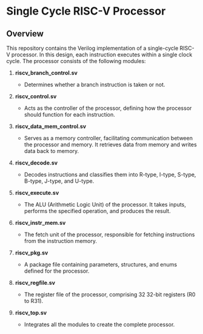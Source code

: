# Single Cycle RISC-V Processor

## Overview
This repository contains the Verilog implementation of a single-cycle RISC-V processor. In this design, each instruction executes within a single clock cycle. The processor consists of the following modules:

1. **riscv_branch_control.sv**
   - Determines whether a branch instruction is taken or not.

2. **riscv_control.sv**
   - Acts as the controller of the processor, defining how the processor should function for each instruction.

3. **riscv_data_mem_control.sv**
   - Serves as a memory controller, facilitating communication between the processor and memory. It retrieves data from memory and writes data back to memory.

4. **riscv_decode.sv**
   - Decodes instructions and classifies them into R-type, I-type, S-type, B-type, J-type, and U-type.

5. **riscv_execute.sv**
   - The ALU (Arithmetic Logic Unit) of the processor. It takes inputs, performs the specified operation, and produces the result.

6. **riscv_instr_mem.sv**
   - The fetch unit of the processor, responsible for fetching instructions from the instruction memory.

7. **riscv_pkg.sv**
   - A package file containing parameters, structures, and enums defined for the processor.

8. **riscv_regfile.sv**
   - The register file of the processor, comprising 32 32-bit registers (R0 to R31).

9. **riscv_top.sv**
   - Integrates all the modules to create the complete processor.
